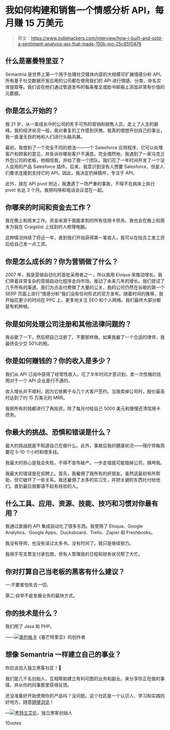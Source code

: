# 我如何构建和销售一个情感分析 API，每月赚 15 万美元

> 原文：<https://www.indiehackers.com/interview/how-i-built-and-sold-a-sentiment-analysis-api-that-made-150k-mo-25c85f0476>

## 什么是塞曼特里亚？

Semantria 是世界上第一个用于处理社交媒体内容的大规模可扩展情感分析 API。所有基于社交数据开发应用的公司都在使用我们的 API 进行情感、分类、命名实体提取等。我们会在他们通过管道发布的每条推文或脸书邮报上添加非常有价值的元数据。

## 你是怎么开始的？

我 21 岁，从一家成长中的公司的炙手可热的营销和销售人员，走上了人生的巅峰。我的经济状况一般，我对重复的工作感到厌倦。我真的很想开创自己的事业，我一直漫无目的地和人们进行头脑风暴。

最初，我想到了一个完全不同的想法——一个 Salesforce 应用程序，它可以处理客户和顾客的意见，并告诉你哪些客户不满意。完全偶然地，我遇到了一家乌克兰外包公司的老板，他相信我，并给了我一个团队。我们花了一年时间开发了一个没人会用的产品 Salesforce 插件。后来，我意识到没有人想要 Salesforce，但是人们要求连接到支持它的 API。因此，我决定扔掉插件，专注于 API。

此外，就在 API pivot 附近，我遭遇了一场严重的事故，不得不在病床上执行 pivot 长达 3 个月。我把吗啡和电话会议混在一起。

## 你哪来的时间和资金去工作？

我在晚上和周末工作。资金来源于我能拿到的所有信用卡债务。我也会在晚上和周末为我在 Craigslist 上找到的人修理电脑。

这种情况持续了将近一年，直到我们开始获得第一笔收入，我可以在给员工发工资后给自己发一点工资。

## 你是怎么成长的？你为营销做了什么？

2007 年，我是营销自动化的首批采用者之一，所以我用 Eloqua 来推动增长。我们带着非常复杂的营销自动化程序走向市场，推动了未来几年的增长。我们尝试了几乎所有的渠道。我们为点击付费做了大量的公关，我的公司仍然在谷歌的第一个 SERP 页面上进行“情感分析”我们没有任何形式的官方发布。随着时间的推移，我开始花更少的时间在 PPC 上，更多地关注 SEO 和个人网络。我们最终大部分都是有机种植。

## 你是如何处理公司注册和其他法律问题的？

我谷歌了一下，然后把自己注册了。不要那样做。如果我雇了一个合适的律师，我最终会少交 50%的税。

## 你是如何赚钱的？你的收入是多少？

我们从 API 订阅中获得了经常性收入。花了半年时间才意识到，卖一次性桶的信用对于一个 API 企业是行不通的。

收入增长并不顺利，因为它依赖于与几个大客户签约。当我卖掉公司时，股价最高时达到了约 15 万美元的 MRR。

我把所有的钱都进行了再投资，除了每月付给自己 5000 美元和慢慢还清信用卡债务。

## 你最大的挑战、恐惧和错误是什么？

最大的挑战就是不知道自己在做什么。此外，事故后我的健康状况——理疗师每周要花 5-10 个小时和很多钱。

我最大的担心是我会失败，不得不宣布破产。一步走错就可能毁掉公司，搞垮我。

我最大的错误是在招聘上。首先，我雇佣了我所有的好朋友。虽然这最初有所帮助，但它破坏了一些关系。我还雇佣了太多的实习生，并把关键的东西托付给他们。直到最后我都请不起有经验的人。

## 什么工具、应用、资源、技能、技巧和习惯对你最有用？

我通过直接的 API 集成自动化了很多东西。我使用了 Eloqua、Google Analytics、Google Apps、Ducksboard、Trello、Zapier 和 Freshbooks。

我没有导师，也没有读过太多书。没有时间了。我只是继续努力。

我用手写支票支付承包商，但有人管理我的日程和财务状况帮了大忙。

## 你对打算自己当老板的黑客有什么建议？

一:不要害怕失去一切。

第二:自举不是发展业务的最快方式。

## 你的技术是什么？

我们用了 Java 和 PHP。

——[<picture id="ember5312256" class="user-avatar ember-view user-link__avatar">![](img/82bd3bb4769a3aa1cd13889ee7c0fa91.png)</picture>奥列格 R](/OlegR?id=semantria-owner)《塞芒特里亚》的创作者

## 想像 Semantria 一样建立自己的事业？

你应该加入独立黑客社区！🤗

我们是几千名创始人，互相帮助建立有利可图的业务和副业。来分享你正在做的事情，并从你的同事那里获得反馈。

还没准备好开始使用你的产品吗？没问题。这个社区是一个认识人、学习和实践的好地方。随意[随便浏览](/)！

—[<picture id="ember5312261" class="user-avatar ember-view user-link__avatar">![](img/82bd3bb4769a3aa1cd13889ee7c0fa91.png)</picture>考特兰艾伦](/csallen?id=ibTLPyjwVebnZjMGKvz6ztarnuV2)，独立黑客创始人

10votes